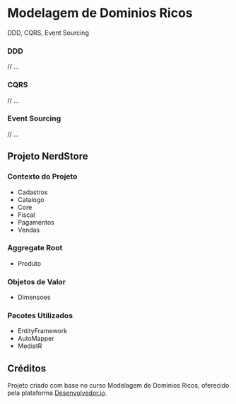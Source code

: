 # Modelagem de Dominios Ricos

DDD, CQRS, Event Sourcing

### DDD
// ...

### CQRS
// ...

### Event Sourcing
// ...

## Projeto NerdStore

### Contexto do Projeto

- Cadastros
- Catalogo
- Core
- Fiscal
- Pagamentos
- Vendas

### Aggregate Root
- Produto

### Objetos de Valor
- Dimensoes

### Pacotes Utilizados
- EntityFramework
- AutoMapper
- MediatR  


## Créditos
Projeto criado com base no curso Modelagem de Domínios Ricos, oferecido pela plataforma [Desenvolvedor.io](https://desenvolvedor.io/). 
